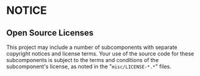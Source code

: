 # NOTICE

## Open Source Licenses

This project may include a number of subcomponents with separate copyright 
notices and license terms. Your use of the source code for these subcomponents 
is subject to the terms and conditions of the subcomponent's license, as noted 
in the  "`misc/LICENSE-*.*`" files.
